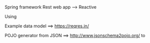 Spring framework Rest web app --> Reactive 

Using
 
Example data model ==> https://reqres.in/

POJO generator from JSON ==> http://www.jsonschema2pojo.org/ to 
